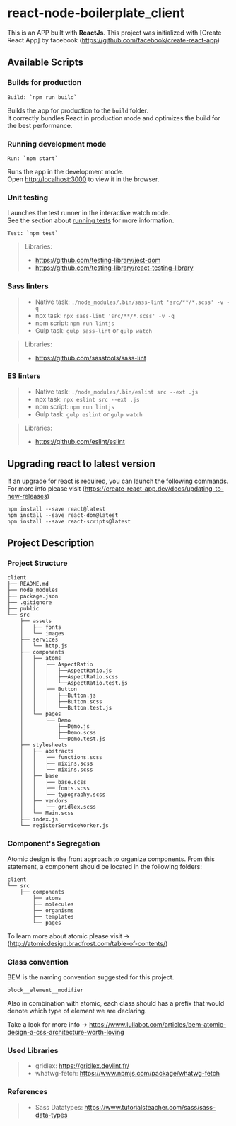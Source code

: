 # react-node-boilerplate_client
This is an APP built with **ReactJs**. This project was initialized with [Create React App] by facebook (https://github.com/facebook/create-react-app)

## Available Scripts

### Builds for production

``` Build: `npm run build` ```

Builds the app for production to the `build` folder.<br>
It correctly bundles React in production mode and optimizes the build for the best performance.

### Running development mode

``` Run: `npm start` ```

Runs the app in the development mode.<br>
Open [http://localhost:3000](http://localhost:3000) to view it in the browser.

### Unit testing

Launches the test runner in the interactive watch mode.<br>
See the section about [running tests](https://facebook.github.io/create-react-app/docs/running-tests) for more information.

``` Test: `npm test` ```

> Libraries:
> * https://github.com/testing-library/jest-dom
> * https://github.com/testing-library/react-testing-library

### Sass linters

> - Native task: ```./node_modules/.bin/sass-lint 'src/**/*.scss' -v -q```
> - npx task: ```npx sass-lint 'src/**/*.scss' -v -q```
> - npm script: ```npm run lintjs```
> - Gulp task: ```gulp sass-lint``` or ```gulp watch```

> Libraries:
> * https://github.com/sasstools/sass-lint

### ES linters

> - Native task: ```./node_modules/.bin/eslint src --ext .js```
> - npx task: ```npx eslint src --ext .js```
> - npm script: ```npm run lintjs```
> - Gulp task: ```gulp eslint``` or ```gulp watch```

> Libraries:
> * https://github.com/eslint/eslint


## Upgrading react to latest version

If an upgrade for react is required, you can launch the following commands. For more info please visit (https://create-react-app.dev/docs/updating-to-new-releases)

```
npm install --save react@latest
npm install --save react-dom@latest
npm install --save react-scripts@latest
```

## Project Description

### Project Structure

```
client
├── README.md
├── node_modules
├── package.json
├── .gitignore
├── public
└── src
    ├── assets
    │   ├── fonts
    │   └── images
    ├── services
    │   └── http.js
    ├── components
    │   ├── atoms
    │   │   ├── AspectRatio
    │   │   │   ├──AspectRatio.js
    │   │   │   ├──AspectRatio.scss
    │   │   │   └──AspectRatio.test.js
    │   │   ├── Button
    │   │   │   ├──Button.js
    │   │   │   ├──Button.scss
    │   │   │   └──Button.test.js
    │   └── pages
    │       └── Demo
    │           ├──Demo.js
    │           ├──Demo.scss
    │           └──Demo.test.js
    ├── stylesheets
    │   ├── abstracts
    │   │   ├── functions.scss
    │   │   ├── mixins.scss
    │   │   └── mixins.scss
    │   ├── base
    │   │   ├── base.scss
    │   │   ├── fonts.scss
    │   │   └── typography.scss
    │   ├── vendors
    │   │   └── gridlex.scss
    │   └── Main.scss
    ├── index.js
    └── registerServiceWorker.js
```
### Component's Segregation

Atomic design is the front approach to organize components. From this statement, a component should be located in the following folders:

```
client
└── src
    ├── components
        ├── atoms
        ├── molecules
        ├── organisms
        ├── templates
        └── pages
```
To learn more about atomic please visit -> (http://atomicdesign.bradfrost.com/table-of-contents/)

### Class convention

BEM is the naming convention suggested for this project.

```
block__element__modifier
```

Also in combination with atomic, each class should has a prefix that would denote which type of element we are declaring.

Take a look for more info -> https://www.lullabot.com/articles/bem-atomic-design-a-css-architecture-worth-loving

### Used Libraries
> * gridlex: https://gridlex.devlint.fr/
> * whatwg-fetch: https://www.npmjs.com/package/whatwg-fetch

### References
> * Sass Datatypes: https://www.tutorialsteacher.com/sass/sass-data-types
